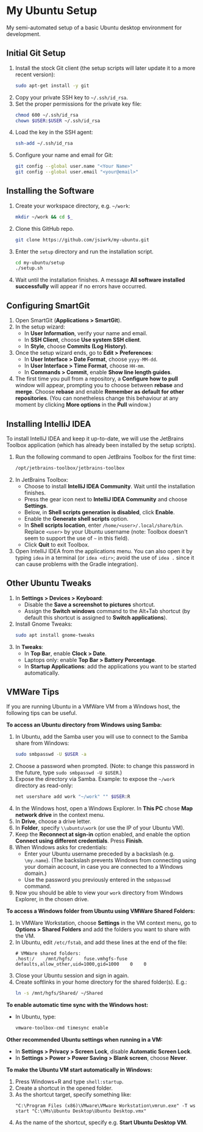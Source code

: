 My Ubuntu Setup
===
My semi-automated setup of a basic Ubuntu desktop environment for development.

Initial Git Setup
---
1. Install the stock Git client (the setup scripts will later update it to a more recent version):
    ```bash
    sudo apt-get install -y git
    ```
1. Copy your private SSH key to `~/.ssh/id_rsa`.
1. Set the proper permissions for the private key file:
    ```bash
    chmod 600 ~/.ssh/id_rsa
    chown $USER:$USER ~/.ssh/id_rsa
    ```
1. Load the key in the SSH agent:
    ```bash
    ssh-add ~/.ssh/id_rsa
    ```
1. Configure your name and email for Git:
    ```bash
    git config --global user.name "<Your Name>"
    git config --global user.email "<your@email>"
    ```

Installing the Software
---
1. Create your workspace directory, e.g. `~/work`:
    ```bash
    mkdir ~/work && cd $_
    ```
1. Clone this GitHub repo.
    ```bash
    git clone https://github.com/jsiwrk/my-ubuntu.git
    ```
1. Enter the `setup` directory and run the installation script.
    ```bash
    cd my-ubuntu/setup
    ./setup.sh
    ```
1. Wait until the installation finishes. A message **All software installed successfully** will appear if no errors have occurred.

Configuring SmartGit
---
1. Open SmartGit (**Applications > SmartGit**).
1. In the setup wizard:
    - In **User Information**, verify your name and email.
    - In **SSH Client**, choose **Use system SSH client**.
    - In **Style**, choose **Commits (Log History)**.
1. Once the setup wizard ends, go to **Edit > Preferences**:
    - In **User Interface > Date Format**, choose `yyyy-MM-dd`.
    - In **User Interface > Time Format**, choose `HH-mm`.
    - In **Commands > Commit**, enable **Show line length guides**.
1. The first time you pull from a repository, a **Configure how to pull** window will appear, prompting you to choose between **rebase** and **merge**. Choose **rebase** and enable **Remember as default for other repositories**. (You can nonetheless change this behaviour at any moment by clicking **More options** in the **Pull** window.)

Installing IntelliJ IDEA
---
To install IntelliJ IDEA and keep it up-to-date, we will use the JetBrains Toolbox application (which has already been installed by the setup scripts).
1. Run the following command to open JetBrains Toolbox for the first time:
    ```bash
    /opt/jetbrains-toolbox/jetbrains-toolbox
    ```
1. In JetBrains Toolbox:
    - Choose to install **IntelliJ IDEA Community**. Wait until the installation finishes.
    - Press the gear icon next to **IntelliJ IDEA Community** and choose **Settings**.
    - Below, in **Shell scripts generation is disabled**, click **Enable**.
    - Enable the **Generate shell scripts** option.
    - In **Shell scripts location**, enter `/home/<user>/.local/share/bin`. Replace `<user>` by your Ubuntu username (note: Toolbox doesn't seem to support the use of `~` in this field).
    - Click **Quit** to exit Toolbox.
1. Open IntelliJ IDEA from the applications menu. You can also open it by typing `idea` in a terminal (or `idea <dir>`; avoid the use of `idea .` since it can cause problems with the Gradle integration).

Other Ubuntu Tweaks
---
1. In **Settings > Devices > Keyboard**:
    - Disable the **Save a screenshot to pictures** shortcut.
    - Assign the **Switch windows** command to the Alt+Tab shortcut (by default this shortcut is assigned to **Switch applications**).
2. Install Gnome Tweaks:
    ```bash
    sudo apt install gnome-tweaks
    ```
3. In **Tweaks**:
    - In **Top Bar**, enable **Clock > Date**.
    - Laptops only: enable **Top Bar > Battery Percentage**.
    - In **Startup Applications**: add the applications you want to be started automatically.

VMWare Tips
---
If you are running Ubuntu in a VMWare VM from a Windows host, the following tips can be useful.

**To access an Ubuntu directory from Windows using Samba:**
1. In Ubuntu, add the Samba user you will use to connect to the Samba share from Windows:
    ```bash
    sudo smbpasswd -U $USER -a
    ```
1. Choose a password when prompted. (Note: to change this password in the future, type `sudo smbpasswd -U $USER`.)
1. Expose the directory via Samba. Example: to expose the `~/work` directory as read-only:
    ```bash
    net usershare add work "~/work" "" $USER:R
    ```
1. In the Windows host, open a Windows Explorer. In **This PC** chose **Map network drive** in the context menu.
1. In **Drive**, choose a drive letter.
1. In **Folder**, specify `\\ubuntu\work` (or use the IP of your Ubuntu VM).
1. Keep the **Reconnect at sign-in** option enabled, and enable the option **Connect using different credentials**. Press **Finish**.
1. When Windows asks for credentials:
    - Enter your Ubuntu username preceded by a backslash (e.g. `\my.name`). (The backslash prevents Windows from connecting using your domain account, in case you are connected to a Windows domain.)
    - Use the password you previously entered in the `smbpasswd` command.
1. Now you should be able to view your `work` directory from Windows Explorer, in the chosen drive.

**To access a Windows folder from Ubuntu using VMWare Shared Folders:**
1. In VMWare Workstation, choose **Settings** in the VM context menu, go to **Options > Shared Folders** and add the folders you want to share with the VM.
1. In Ubuntu, edit `/etc/fstab`, and add these lines at the end of the file:
    ```
    # VMWare shared folders:
    .host:/    /mnt/hgfs/    fuse.vmhgfs-fuse    defaults,allow_other,uid=1000,gid=1000    0    0
    ```
1. Close your Ubuntu session and sign in again.
1. Create softlinks in your home directory for the shared folder(s). E.g.:
    ```bash
    ln -s /mnt/hgfs/Shared/ ~/Shared
    ```

**To enable automatic time sync with the Windows host:**
- In Ubuntu, type:
    ```bash
    vmware-toolbox-cmd timesync enable
    ```

**Other recommended Ubuntu settings when running in a VM:**
- In **Settings > Privacy > Screen Lock**, disable **Automatic Screen Lock**.
- In **Settings > Power > Power Saving > Blank screen**, choose **Never**.

**To make the Ubuntu VM start automatically in Windows:**
1. Press Windows+R and type `shell:startup`.
2. Create a shortcut in the opened folder.
3. As the shortcut target, specify something like:
    ```
    "C:\Program Files (x86)\VMware\VMware Workstation\vmrun.exe" -T ws start "C:\VMs\Ubuntu Desktop\Ubuntu Desktop.vmx"
    ```
4. As the name of the shortcut, specify e.g. **Start Ubuntu Desktop VM**.
